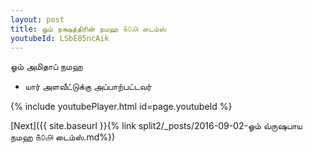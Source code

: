 ```yaml
---
layout: post
title: ஓம் நக்ஷத்திரின் நமஹ ௧௦௮ டைம்ஸ்
youtubeId: LSbE85ncAik
---
```

 
 
 ஓம் அமிதாப் நமஹ  
 
 -  யார் அளவீட்டுக்கு அப்பாற்பட்டவர் 
 
  
 
  
 
 
 
 
 
 


{% include youtubePlayer.html id=page.youtubeId %}
 
[Next]({{ site.baseurl }}{% link  split2/_posts/2016-09-02-ஓம் வ்ருஷபாய நமஹ ௧௦௮ டைம்ஸ்.md%})
 
